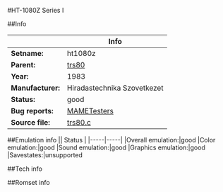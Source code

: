 #HT-1080Z Series I

##Info

||Info|
|-----|-----|
|**Setname:**|ht1080z
|**Parent:**|[trs80](trs80.md)
|**Year:**|1983
|**Manufacturer:**|Hiradastechnika Szovetkezet
|**Status:**|good
|**Bug reports:**|[MAMETesters](http://mametesters.org/view_all_set.php?type=1&temporary=y&search=trs80.c)
|**Source file:**|[trs80.c](https://github.com/mamedev/mame/blob/master/src/mess/drivers/trs80.c)

##Emulation info
|| Status |
|-----|-----|
|Overall emulation:|good
|Color emulation:|good
|Sound emulation:|good
|Graphics emulation:|good
|Savestates:|unsupported

##Tech info

##Romset info

<!--- START OF EDITED COMMENT DO NOT TOUCH TEXT ABOVE-->
